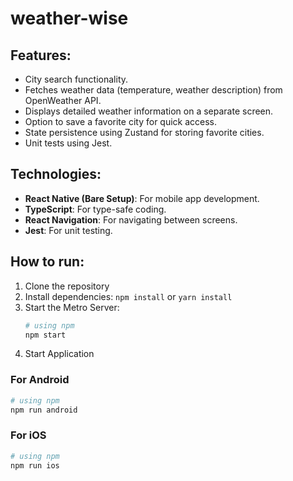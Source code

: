 # weather-wise

## Features:
- City search functionality.
- Fetches weather data (temperature, weather description) from OpenWeather API.
- Displays detailed weather information on a separate screen.
- Option to save a favorite city for quick access.
- State persistence using Zustand for storing favorite cities.
- Unit tests using Jest.

## Technologies:
- **React Native (Bare Setup)**: For mobile app development.
- **TypeScript**: For type-safe coding.
- **React Navigation**: For navigating between screens.
- **Jest**: For unit testing.

## How to run:
1. Clone the repository
2. Install dependencies: `npm install` or `yarn install`
3. Start the Metro Server:
   ```bash
   # using npm
   npm start
   ```
4. Start Application

### For Android
```bash
# using npm
npm run android
```

### For iOS

```bash
# using npm
npm run ios
```